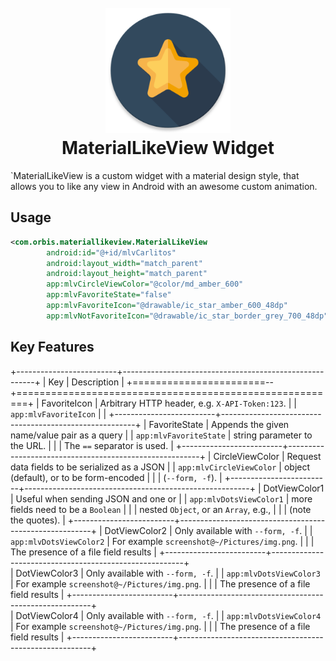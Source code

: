 <h1 align="center">
    <br>
    <a href="https://github.com/orbismobile">
    <img src="Screenshots/ic_launcher_favorite_web.png" alt="MaterialLikeView" width="200">
    </a>
    <br>
    MaterialLikeView Widget 
    <br>
</h1>

`MaterialLikeView is a custom widget with a material design style, that allows you to like any view in Android 
with an awesome custom animation. 


## Usage

```xml
<com.orbis.materiallikeview.MaterialLikeView
        android:id="@+id/mlvCarlitos"
        android:layout_width="match_parent"
        android:layout_height="match_parent"
        app:mlvCircleViewColor="@color/md_amber_600"
        app:mlvFavoriteState="false"
        app:mlvFavoriteIcon="@drawable/ic_star_amber_600_48dp"
        app:mlvNotFavoriteIcon="@drawable/ic_star_border_grey_700_48dp"/>
```


## Key Features

+-------------------------+--------------------------------------------------------+
| Key                        | Description                                         |
+=======================--+========================================================+
| FavoriteIcon               | Arbitrary HTTP header, e.g. ``X-API-Token:123``.    |
| ``app:mlvFavoriteIcon``    |                                                     |
+-------------------------+--------------------------------------------------------+
| FavoriteState              | Appends the given name/value pair as a query        |
| ``app:mlvFavoriteState``         | string parameter to the URL.                  |
|                            | The ``==`` separator is used.                       |
+-------------------------+--------------------------------------------------------+
| CircleViewColor            | Request data fields to be serialized as a JSON      |
| ``app:mlvCircleViewColor`` | object (default), or to be form-encoded             |
|                            | (``--form, -f``).                                   |
+-------------------------+--------------------------------------------------------+
| DotViewColor1              | Useful when sending JSON and one or                 |
| ``app:mlvDotsViewColor1``  | more fields need to be a ``Boolean``                |
|                            | nested ``Object``, or an ``Array``,  e.g.,          |
|                            | (note the quotes).                                  |
+-------------------------+--------------------------------------------------------+
| DotViewColor2              | Only available with ``--form, -f``.                 |
| ``app:mlvDotsViewColor2``  | For example ``screenshot@~/Pictures/img.png``.      |
|                            | The presence of a file field results                |
+-------------------------+--------------------------------------------------------+                 
| DotViewColor3              | Only available with ``--form, -f``.                 |
| ``app:mlvDotsViewColor3``  | For example ``screenshot@~/Pictures/img.png``.      |
|                            | The presence of a file field results                |
+-------------------------+--------------------------------------------------------+   
| DotViewColor4              | Only available with ``--form, -f``.                 |
| ``app:mlvDotsViewColor4``  | For example ``screenshot@~/Pictures/img.png``.      |
|                            | The presence of a file field results                |
+-------------------------+--------------------------------------------------------+   
